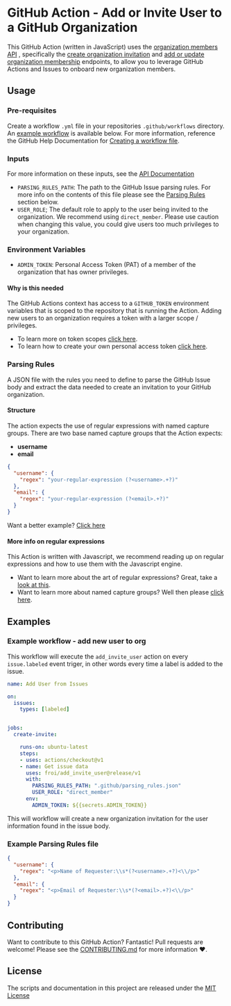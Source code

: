 # GitHub Action - Add or Invite User to a GitHub Organization

This GitHub Action (written in JavaScript) uses the [organization members API](https://developer.github.com/v3/orgs/members) , specifically the [create organization invitation](https://developer.github.com/v3/orgs/members/#create-organization-invitation) and [add or update organization membership](https://developer.github.com/v3/orgs/members/#add-or-update-organization-membership) endpoints, to allow you to leverage GitHub Actions and Issues to onboard new organization members.

<!-- Add test badge once proper tests are added -->

## Usage

### Pre-requisites

Create a workflow `.yml` file in your repositories `.github/workflows` directory. An [example workflow](#example-workflow---add-new-user-to-org) is available below. For more information, reference the GitHub Help Documentation for [Creating a workflow file](https://help.github.com/en/articles/configuring-a-workflow#creating-a-workflow-file).

### Inputs

For more information on these inputs, see the [API Documentation](https://developer.github.com/v3/repos/releases/#input-2)

- `PARSING_RULES_PATH`: The path to the GitHub Issue parsing rules. For more info on the contents of this file please see the [Parsing Rules](#parsing-rules) section below.
- `USER_ROLE`; The default role to apply to the user being invited to the organization. We recommend using `direct_member`. Please use caution when changing this value, you could give users too much privileges to your organization.

### Environment Variables

- `ADMIN_TOKEN`: Personal Access Token (PAT) of a member of the organization that has owner privileges.

#### Why is this needed

The GitHub Actions context has access to a `GITHUB_TOKEN` environment variables that is scoped to the repository that is running the Action. Adding new users to an organization requires a token with a larger scope / privileges.

- To learn more on token scopes [click here](https://developer.github.com/apps/building-oauth-apps/understanding-scopes-for-oauth-apps/#available-scopes).
- To learn how to create your own personal access token [click here](https://help.github.com/en/github/authenticating-to-github/creating-a-personal-access-token-for-the-command-line).

### Parsing Rules

A JSON file with the rules you need to define to parse the GitHub Issue body and extract the data needed to create an invitation to your GitHub organization.

#### Structure
 
The action expects the use of regular expressions with named capture groups. There are two base named capture groups that the Action expects:

- __username__
- __email__

```JSON
{
  "username": {
    "regex": "your-regular-expression (?<username>.+?)"
  },
  "email": {
    "regex": "your-regular-expression (?<email>.+?)"
  }
}
```

Want a better example? [Click here](#example-parsing-rules-file)

#### More info on regular expressions

This Action is written with Javascript, we recommend reading up on regular expressions and how to use them with the Javascript engine.

- Want to learn more about the art of regular expressions? Great, take a [look at this](https://javascript.info/regular-expressions).
- Want to learn more about named capture groups? Well then please [click here](https://javascript.info/regexp-groups#named-groups).

## Examples

### Example workflow - add new user to org

This workflow will execute the `add_invite_user` action on every `issue.labeled` event triger, in other words every time a label is added to the issue.

```yaml
name: Add User from Issues

on:
  issues:
    types: [labeled]


jobs:
  create-invite:

    runs-on: ubuntu-latest
    steps:
    - uses: actions/checkout@v1
    - name: Get issue data
      uses: froi/add_invite_user@release/v1
      with:
        PARSING_RULES_PATH: ".github/parsing_rules.json"
        USER_ROLE: "direct_member"
      env:
        ADMIN_TOKEN: ${{secrets.ADMIN_TOKEN}}
```

This will workflow will create a new organization invitation for the user information found in the issue body.

### Example Parsing Rules file

```JSON  
{
  "username": {
    "regex": "<p>Name of Requester:\\s*(?<username>.+?)<\\/p>"
  },
  "email": {
    "regex": "<p>Email of Requester:\\s*(?<email>.+?)<\\/p>"
  }
}
```

## Contributing

Want to contribute to this GitHub Action? Fantastic! Pull requests are welcome! Please see the [CONTRIBUTING.md](CONTRIBUTING.md) for more information :heart:.

## License

The scripts and documentation in this project are released under the [MIT License](LICENSE)
